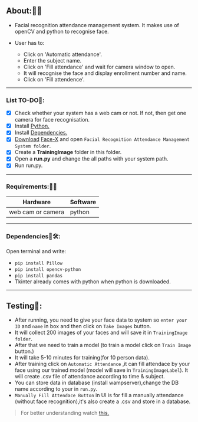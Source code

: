 
## About:🤔💭
- Facial recognition attendance management system. It makes use of openCV and python to recognise face. 

- User has to:

  - Click on 'Automatic attendance'.
  - Enter the subject name.
  - Click on 'Fill attendance' and wait for camera window to open.
  - It will recognise the face and display enrollment number and name.
  - Click on 'Fill attendence'.

----

### List TO-DO📄:

- [x] Check whether your system has a web cam or not. If not, then get one camera for face recognisation.
- [x] Install [Python.](https://www.howtogeek.com/197947/how-to-install-python-on-windows/)
- [x] Install [Dependencies.](https://github.com/smriti1313/Face-X/blob/master/Facial%20Recognition%20Attendance%20Management%20System/README.md#dependencies)
- [x] [Download](https://www.wikihow.com/Download-a-GitHub-Folder) [Face-X](https://github.com/akshitagupta15june/Face-X) and open `Facial Recognition Attendance Management System folder`.
- [x] Create a **TrainingImage** folder in this folder.
- [x] Open a **run.py** and change the all paths with your system path.
- [x]  Run run.py.

----

### Requirements:🧱🧱

|Hardware|Software|
|----|-----|
|web cam or camera|python|

----

### Dependencies🔧🛠:
Open terminal and write:

* `pip install Pillow`
* `pip install opencv-python`
* `pip install pandas`
* Tkinter already comes with python when python is downloaded.

----

## Testing🧰:

- After running, you need to give your face data to system so `enter your ID` and `name` in box and then click on `Take Images` button.
- It will collect 200 images of your faces and will save it in `TrainingImage folder`.
- After that we need to train a model (to train a model click on `Train Image` button.)
- It will take 5-10 minutes for training(for 10 person data).
- After training click on `Automatic Attendance` ,it can fill attendace by your face using our trained model (model will save in `TrainingImageLabel`). It will create .csv file of attendance according to time & subject.
- You can store data in database (install wampserver),change the DB name according to your in `run.py`.
- `Manually Fill Attendace Button` in UI is for fill a manually attendance (without face recognition),it's also create a .csv and store in a database.


>For better understanding watch [this.](https://www.youtube.com/watch?v=dXViSRRydRs)
